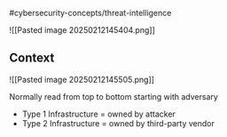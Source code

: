 #cybersecurity-concepts/threat-intelligence 

![[Pasted image 20250212145404.png]]

## Context 

![[Pasted image 20250212145505.png]]

Normally read from top to bottom starting with adversary 

- Type 1 Infrastructure = owned by attacker 
- Type 2 Infrastructure = owned by third-party vendor